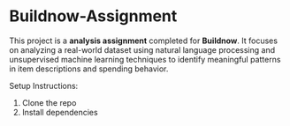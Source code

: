 # Buildnow-Assignment

This project is a **analysis assignment** completed for **Buildnow**. It focuses on analyzing a real-world dataset using natural language processing and unsupervised machine learning techniques to identify meaningful patterns in item descriptions and spending behavior.


Setup Instructions:
1. Clone the repo
2. Install dependencies

